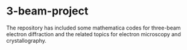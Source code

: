 # 3-beam-project
The repository has included some mathematica codes for three-beam electron diffraction and the related topics for electron microscopy and crystallography. 
